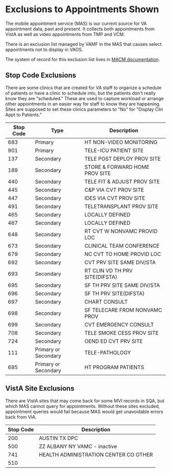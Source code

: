 # Exclusions to Appointments Shown

The mobile appointment service (MAS) is our current source for VA appointment data, past and present. It collects both appointments from VistA as well as video appointments from TMP and VCM.

There is an exclusion list managed by VAMF in the MAS that causes select appointments not to display in VAOS.

The system of record for this exclusion list lives in [MACM documentation](https://coderepo.mobilehealth.va.gov/projects/MACM/repos/vaec-map-consul-prod/browse/mobile-appointment-service.yml?at=refs%2Fheads%2Fprod#1).

## Stop Code Exclusions

There are some clinics that are created for VA staff to organize a schedule of patients or have a clinic to schedule into, but the patients don't really know they are "scheduled." These are used to capture workload or arrange other appointments in an easier way for staff to know they are happening. Sites are supposed to set these clinics parameters to "No" for "Display Clin Appt to Patients."


| Stop Code | Type | Description |
| ---- | ---- | --- |
| 683 | Primary | HT NON-VIDEO MONITORING |
| 901 | Primary | TELE-ICU PATIENT SITE |
| 137 | Secondary | TELE POST DEPLOY PROV SITE |
| 189 | Secondary | STORE & FORWARD HOME PROV SITE |
| 440 | Secondary | TELE FIT & ADJUST PROV SITE |
| 445 | Secondary | C&P VIA CVT PROV SITE |
| 447 | Secondary | IDES VIA CVT PROV SITE |
| 491 | Secondary | TELETRANSPLANT PROV SITE |
| 465 | Secondary | LOCALLY DEFINED |
| 467 | Secondary | LOCALLY DEFINED |
| 648 | Secondary | RT CVT W NONVAMC PROVID LOC |
| 673 | Secondary |CLINICAL TEAM CONFERENCE |
| 679 | Secondary | NC CVT TO HOME PROVID LOC |
| 692 | Secondary | CVT PRV SITE SAME DIV/STA |
| 693 | Secondary | RT CLIN VD TH PRV SITE(DIFSTA) |
| 695 | Secondary | SF TH PRV SITE SAME DIV/STA |
| 696 | Secondary | SF TH PRV SITE(DIFSTA) |
| 697 | Secondary | CHART CONSULT |
| 698 | Secondary | SF TELECARE FROM NONVAMC PROV |
| 699 | Secondary | CVT EMERGENCY CONSULT |
| 708 | Secondary | TELE SMOKE CESS PROV SITE |
| 724 | Secondary | OEND ED CVT PRV SITE |
| 111 | Primary or Secondary | TELE-PATHOLOGY |
| 685 | Primary or Secondary | HT PROGRAM PATIENTS |


## VistA Site Exclusions

There are VistA sites that may come back for some MVI records in SQA, but which MAS cannot query for appointments. Without these sites excluded, appointment queries would fail because MAS would get unavoidable errors back from VIA.


| Stop Code | Description |
| ---- | ---- |
| 200  | AUSTIN TX  DPC |
| 500  | ZZ ALBANY NY  VAMC - inactive |
| 741  | HEALTH ADMINISTRATION CENTER  CO  OTHER |
| 510 |  |
